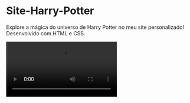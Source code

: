 # Site-Harry-Potter
<p>Explore a mágica do universo de Harry Potter no meu site personalizado! Desenvolvido com HTML e CSS.</p>

![Minha Imagem](./screen-capture.mp4)
